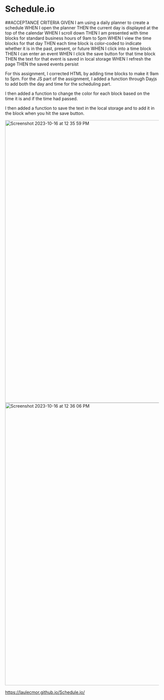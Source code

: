 # Schedule.io

##ACCEPTANCE CRITERIA
GIVEN I am using a daily planner to create a schedule
WHEN I open the planner
THEN the current day is displayed at the top of the calendar
WHEN I scroll down
THEN I am presented with time blocks for standard business hours of 9am to 5pm
WHEN I view the time blocks for that day
THEN each time block is color-coded to indicate whether it is in the past, present, or future
WHEN I click into a time block
THEN I can enter an event
WHEN I click the save button for that time block
THEN the text for that event is saved in local storage
WHEN I refresh the page
THEN the saved events persist

For this assignment, I corrected HTML by adding time blocks to make it 9am to 5pm. 
For the JS part of the assignment, I added a function through Dayjs to add both the day and time for the scheduling part. 

I then added a function to change the color for each block based on the time it is and if the time had passed. 

I then added a function to save the text in the local storage and to add it in the block when you hit the save button. 

<img width="925" alt="Screenshot 2023-10-16 at 12 35 59 PM" src="https://github.com/Laulecmor/Schedule.io/assets/92830894/953c5aea-f40e-4271-a22c-5394d364e0fe">
<img width="925" alt="Screenshot 2023-10-16 at 12 36 06 PM" src="https://github.com/Laulecmor/Schedule.io/assets/92830894/aafbbb81-e754-4dfd-aab8-79bcd19e8b63">

 https://laulecmor.github.io/Schedule.io/

